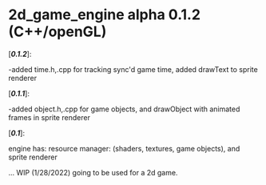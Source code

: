 # 2d_game_engine alpha 0.1.2 (C++/openGL)

[___0.1.2___]:

  -added time.h,.cpp for tracking sync'd game time, added drawText to sprite renderer

[___0.1.1___]:

  -added object.h,.cpp for game objects, and drawObject with animated frames in sprite renderer

[___0.1___]:

engine has:
  resource manager: (shaders, textures, game objects),
  and sprite renderer

... WIP (1/28/2022) going to be used for a 2d game.
